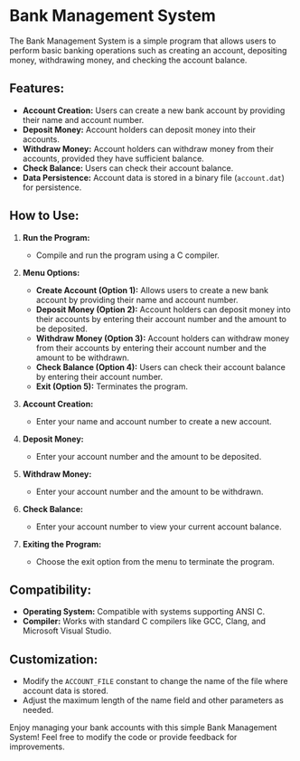 # Bank Management System

The Bank Management System is a simple program that allows users to perform basic banking operations such as creating an account, depositing money, withdrawing money, and checking the account balance.

## Features:

- **Account Creation:** Users can create a new bank account by providing their name and account number.
- **Deposit Money:** Account holders can deposit money into their accounts.
- **Withdraw Money:** Account holders can withdraw money from their accounts, provided they have sufficient balance.
- **Check Balance:** Users can check their account balance.
- **Data Persistence:** Account data is stored in a binary file (`account.dat`) for persistence.

## How to Use:

1. **Run the Program:**
   - Compile and run the program using a C compiler.

2. **Menu Options:**
   - **Create Account (Option 1):** Allows users to create a new bank account by providing their name and account number.
   - **Deposit Money (Option 2):** Account holders can deposit money into their accounts by entering their account number and the amount to be deposited.
   - **Withdraw Money (Option 3):** Account holders can withdraw money from their accounts by entering their account number and the amount to be withdrawn.
   - **Check Balance (Option 4):** Users can check their account balance by entering their account number.
   - **Exit (Option 5):** Terminates the program.

3. **Account Creation:**
   - Enter your name and account number to create a new account.

4. **Deposit Money:**
   - Enter your account number and the amount to be deposited.

5. **Withdraw Money:**
   - Enter your account number and the amount to be withdrawn.

6. **Check Balance:**
   - Enter your account number to view your current account balance.

7. **Exiting the Program:**
   - Choose the exit option from the menu to terminate the program.

## Compatibility:

- **Operating System:** Compatible with systems supporting ANSI C.
- **Compiler:** Works with standard C compilers like GCC, Clang, and Microsoft Visual Studio.

## Customization:

- Modify the `ACCOUNT_FILE` constant to change the name of the file where account data is stored.
- Adjust the maximum length of the name field and other parameters as needed.

Enjoy managing your bank accounts with this simple Bank Management System! Feel free to modify the code or provide feedback for improvements.
